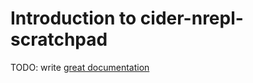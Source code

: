 # Introduction to cider-nrepl-scratchpad

TODO: write [great documentation](http://jacobian.org/writing/what-to-write/)

